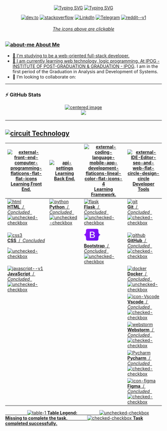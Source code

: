 <div align="center" title="Olá! Bem vindo ao meu Perfil!">
<a href="https://git.io/typing-svg"><img src="https://readme-typing-svg.herokuapp.com?font=Fira+Code&weight=500&size=42&pause=2000&color=d2691e&center=verdadeiro&vCenter=falso&width=800&height=80&lines=Hello!+Welcome+to+my+profile!" alt="Typing SVG" /></a>
<a href="https://git.io/typing-svg" title="Olá, sou DIOGO DA S RIBEIRO ( Sogoid )"><img src="https://readme-typing-svg.herokuapp.com?font=Fira+Code&weight=500&size=42&pause=2000&color=d2691e&center=verdadeiro&vCenter=falso&width=1000&height=80&lines=Hi,+I’m+DIOGO+DA+S+RIBEIRO+(+Sogoid+)" alt="Typing SVG" /></a>

<a href="https://dev.to/sogoid"><img src="https://img.icons8.com/windows/40/d2691e/dev.png" target="_blank" title="dev.to"></a> 
<a href="https://stackoverflow.com/users/21739577/sogoid"> <img src="https://img.icons8.com/windows/40/d2691e/stackoverflow.png" alt="stackoverflow" title="StackOverFlow"/></a>
<a href="https://www.linkedin.com/in/diogos-ribeiro/"><img src="https://img.icons8.com/windows/40/d2691e/linkedin.png" target="_blank" title="LinkdIn"></a>
<a href="https://t.me/Diogos_ribeiro"><img src="https://img.icons8.com/windows/40/d2691e/telegram-app.png" target_blank title="Telegram"></a>
<a href="https://www.reddit.com/user/DIOGOSRIBEIRO"> <img src="https://img.icons8.com/metro/40/d2691e/reddit--v1.png" alt="reddit--v1" target_blank title="Reddit">
<h6 title="Os ícones acima são clicáveis">The icons above are clickable</h6> 
</div>

### <img src="https://img.icons8.com/fluency-systems-filled/30/d2691e/about-me.png" alt="about-me"/> <span title="Sobre mim">About Me</span>
  
- 👀 <span title="Estou estudando para ser um desenvolvedor full-stack orientado para a web.">I'm studying to be a web-oriented full-stack developer.</span>
- 🌱 <span title="Atualmente estou aprendendo tecnologia web, lógica de programação. No IPOG - INSTITUTO DE PÓS-GRADUAÇÃO & GRADUAÇÃO - IPOG. Estou no primeiro período da Graduação em Análise e Desenvolvimento de Sistemas.">I am currently learning web technology, logic programming. At [IPOG - INSTITUTE OF POST-GRADUATION & GRADUATION - IPOG](https://ipog.edu.br/graduacao/analise-e-desenvolvimento-de-sistemas). I am in the first period of the Graduation in Analysis and Development of Systems.</span>
- 💞️ <span title="Estou querendo colaborar:">I’m looking to collaborate on:</span>

---
  
### ⚡ <span title="Estatísticas do GitHub">GitHub Stats</span>
<div>
  <a href="https://github.com/sogoid">
  <center>
    <img height="180em" src="https://github-readme-stats.vercel.app/api?username=sogoid&show_icons=true&theme=codeSTACKr&include_all_commits=true&count_private=true" alt="centered image">
  </center>
  <center>  
    <img height="180em" src="https://github-readme-stats.vercel.app/api/top-langs/?username=sogoid&layout=compact&langs_count=7&theme=codeSTACKr"/> 
  </center>
</div>
  
---
   
## <img src="https://img.icons8.com/metro/25/d2691e/circuit.png" alt="circuit"/><span title="Tecnologia"> Technology</span>
  
| <img src="https://img.icons8.com/external-flaticons-flat-flat-icons/52/external-front-end-computer-programming-flaticons-flat-flat-icons.png" alt="external-front-end-computer-programming-flaticons-flat-flat-icons"/><br><span title="Aprendendo Front-End.">Learning Front End.</span>| <img src="https://img.icons8.com/arcade/52/api-settings.png" alt="api-settings"/><br><span title="Aprendendo Back-End.">Learning Back End.</span> | <img src="https://img.icons8.com/external-flaticons-lineal-color-flat-icons/52/external-coding-language-mobile-app-development-flaticons-lineal-color-flat-icons-4.png" alt="external-coding-language-mobile-app-development-flaticons-lineal-color-flat-icons-4"/><br><span title="Aprendendo Frameworks.">Learning Framework.</span> | <img src="https://img.icons8.com/external-flat-circle-design-circle/52/external-IDE-Editor-seo-and-web-flat-circle-design-circle.png" alt="external-IDE-Editor-seo-and-web-flat-circle-design-circle"/><br><span title="Ferramentas de desenvolvimento">Developer Tools</span> |
| --- | --- | --- | --- |          
| <img src="https://img.icons8.com/color/52/html-5--v1.png" alt="html" title="HTML"/><br>**HTML** &nbsp;/&nbsp; <span title="Concluído">_Concluded_</span> &nbsp;<img src="https://img.icons8.com/metro/20/d2691e/unchecked-checkbox.png" alt="unchecked-checkbox"/>| <img src="https://img.icons8.com/color/52/python--v1.png" alt="python" title="Python"/><br>**Python** &nbsp;/&nbsp; <span title="Concluído">_Concluded_</span> &nbsp;<img src="https://img.icons8.com/metro/20/d2691e/unchecked-checkbox.png" alt="unchecked-checkbox"/> | <img src="https://img.icons8.com/nolan/60/flask.png" alt="flask" title="Flask"/><br>**Flask** &nbsp;/&nbsp; <span title="Concluído">_Concluded_</span> &nbsp;<img src="https://img.icons8.com/metro/20/d2691e/unchecked-checkbox.png" alt="unchecked-checkbox"/> | <img src="https://img.icons8.com/color/52/git.png" alt="git" title="GIT"/><br>**Git** &nbsp;/&nbsp; <span title="Concluído">_Concluded_</span> &nbsp;<img src="https://img.icons8.com/metro/20/d2691e/checked-checkbox.png" alt="checked-checkbox"/>  
| <img src="https://img.icons8.com/color/52/css3.png" alt="css3" title="CSS"/><br>**CSS** &nbsp;/&nbsp; <span title="Concluído">_Concluded_</span> &nbsp;<img src="https://img.icons8.com/metro/20/d2691e/unchecked-checkbox.png" alt="unchecked-checkbox"/>| | <img alt="icon-bootstrap" height=       "48" width="52" src="https://github.com/devicons/devicon/blob/master/icons/bootstrap/bootstrap-original.svg" title="Bootstrap"/> <br>**Bootstrap** &nbsp;/&nbsp; <span title="Concluído">_Concluded_</span> &nbsp;<img src="https://img.icons8.com/metro/20/d2691e/unchecked-checkbox.png" alt="unchecked-checkbox"/>| <img src="https://img.icons8.com/dusk/52/github.png" alt="github" title="GitHub"/><br>**GitHub** &nbsp;/&nbsp; <span title="Concluído">_Concluded_</span> &nbsp;<img src="https://img.icons8.com/metro/20/d2691e/checked-checkbox.png" alt="checked-checkbox"/>
| <img src="https://img.icons8.com/color/52/javascript--v1.png" alt="javascript--v1" title="JavaScript"/><br>**JavaScript** &nbsp;/&nbsp; <span title="Concluído">_Concluded_</span> &nbsp;<img src="https://img.icons8.com/metro/20/d2691e/unchecked-checkbox.png" alt="unchecked-checkbox"/> | | | <img src="https://img.icons8.com/color/52/docker.png" alt="docker" title="Docker"/><br>**Docker** &nbsp;/&nbsp; <span title="Concluído">_Concluded_</span> &nbsp;<img src="https://img.icons8.com/metro/20/d2691e/unchecked-checkbox.png" alt="unchecked-checkbox"/>
| | | | <img alt="icon-Vscode" height="48" width="52" src="https://cdn.jsdelivr.net/gh/devicons/devicon/icons/vscode/vscode-original.svg" title="Vscode" /><br>**Vscode** &nbsp;/&nbsp; <span title="Concluído">_Concluded_</span> &nbsp;<img src="https://img.icons8.com/metro/20/d2691e/checked-checkbox.png" alt="checked-checkbox"/>
|  | | | <img src="https://img.icons8.com/color/52/webstorm.png" alt="webstorm" title="Webstrom"/><br>**Webstorm** &nbsp;/&nbsp; <span title="Concluído">_Concluded_</span> &nbsp;<img src="https://img.icons8.com/metro/20/d2691e/checked-checkbox.png" alt="checked-checkbox"/>
| | ||<img height="48" width="52" src="https://insmac.org/uploads/posts/2017-08/1503175868_pycharm.png" alt="Pycharm" title="Pycharm"/><br>**Pycharm** &nbsp;/&nbsp; <span title="Concluído">_Concluded_</span> &nbsp;<img src="https://img.icons8.com/metro/20/d2691e/checked-checkbox.png" alt="checked-checkbox"/>||||| 
| | ||<img alt="icon-figma" height="48" width="52" src="https://cdn.jsdelivr.net/gh/devicons/devicon/icons/figma/figma-original.svg" title="Figma"/><br>**Figma** &nbsp;/&nbsp; <span title="Concluído">_Concluded_</span> &nbsp;<img src="https://img.icons8.com/metro/20/d2691e/checked-checkbox.png" alt="checked-checkbox"/>|||||
  
<div>
  &nbsp;&nbsp;&nbsp;&nbsp;&nbsp;&nbsp;&nbsp;&nbsp;&nbsp;&nbsp;&nbsp;&nbsp;&nbsp;&nbsp;&nbsp;&nbsp;&nbsp;
  <img src="https://img.icons8.com/nolan/30/table-1.png" alt="table-1"/>
  <span style="font-weight: bold;" title="Legenda da tabela">Table Legend:</span>
  &nbsp;&nbsp;&nbsp; &nbsp;&nbsp;&nbsp;&nbsp;&nbsp;&nbsp;&nbsp;&nbsp;&nbsp; &nbsp;&nbsp;
  <img src="https://img.icons8.com/metro/20/d2691e/unchecked-checkbox.png" alt="unchecked-checkbox"/>
  <span style="font-weight: bold;" title="Falta completar a tarefa">Missing to complete the task.</span>
  &nbsp;&nbsp;&nbsp;&nbsp;&nbsp;&nbsp;&nbsp;&nbsp;&nbsp;&nbsp;&nbsp;&nbsp;&nbsp;&nbsp;
  <img src="https://img.icons8.com/metro/20/d2691e/checked-checkbox.png" alt="checked-checkbox"/>
  <span style="font-weight: bold;" title="Tarefa concluída com sucesso">Task completed successfully.</span>
</div>
